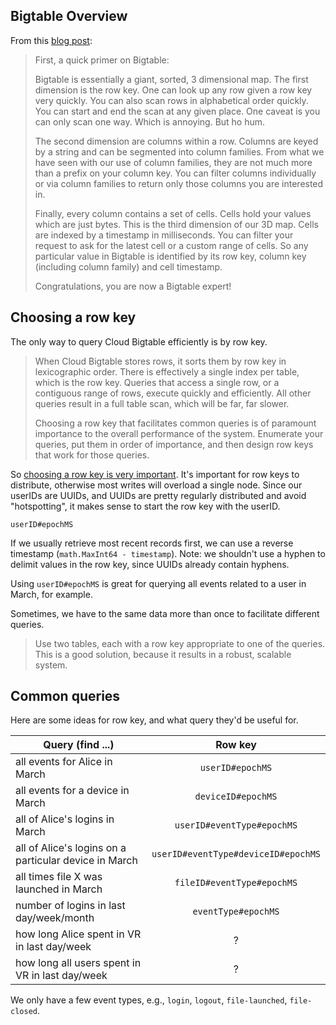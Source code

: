 ## Bigtable Overview
From this [blog post](https://syslog.ravelin.com/the-joy-and-pain-of-using-google-bigtable-4210604c75be):
> First, a quick primer on Bigtable:
>
> Bigtable is essentially a giant, sorted, 3 dimensional map. 
> The first dimension is the row key.
> One can look up any row given a row key very quickly.
> You can also scan rows in alphabetical order quickly.
> You can start and end the scan at any given place.
> One caveat is you can only scan one way. Which is annoying. But ho hum.
>
> The second dimension are columns within a row. 
> Columns are keyed by a string and can be segmented into column families.
> From what we have seen with our use of column families, they are not much more than a prefix on your column key.
> You can filter columns individually or via column families to return only those columns you are interested in.
>
> Finally, every column contains a set of cells.
> Cells hold your values which are just bytes.
> This is the third dimension of our 3D map.
> Cells are indexed by a timestamp in milliseconds.
> You can filter your request to ask for the latest cell or a custom range of cells.
> So any particular value in Bigtable is identified by its row key, column key (including column family) and cell timestamp.
>
> Congratulations, you are now a Bigtable expert!

## Choosing a row key
The only way to query Cloud Bigtable efficiently is by row key.
> When Cloud Bigtable stores rows, it sorts them by row key in lexicographic order. 
> There is effectively a single index per table, which is the row key. 
> Queries that access a single row, or a contiguous range of rows, execute quickly and efficiently. 
> All other queries result in a full table scan, which will be far, far slower.
>
> Choosing a row key that facilitates common queries is of paramount importance to the overall performance of the system. 
> Enumerate your queries, put them in order of importance, and then design row keys that work for those queries.

So [choosing a row key is very important](https://cloud.google.com/bigtable/docs/schema-design#row-keys).
It's important for row keys to distribute, otherwise most writes will overload a single node.
Since our userIDs are UUIDs, and UUIDs are pretty regularly distributed and avoid "hotspotting", it makes sense
to start the row key with the userID.
```
userID#epochMS
```
If we usually retrieve most recent records first, we can use a reverse timestamp (`math.MaxInt64 - timestamp`).
Note: we shouldn't use a hyphen to delimit values in the row key, since UUIDs already contain hyphens.

Using `userID#epochMS` is great for querying all events related to a user in March, for example.

Sometimes, we have to the same data more than once to facilitate different queries.
> Use two tables, each with a row key appropriate to one of the queries.
> This is a good solution, because it results in a robust, scalable system.

## Common queries
Here are some ideas for row key, and what query they'd be useful for.

| Query (find ...)                                      | Row key                             |
| ----------------------------------------------------- |:-----------------------------------:|
| all events for Alice in March                         | `userID#epochMS`                    |
| all events for a device in March                      | `deviceID#epochMS`                  |
| all of Alice's logins in March                        | `userID#eventType#epochMS`          |
| all of Alice's logins on a particular device in March | `userID#eventType#deviceID#epochMS` |
| all times file X was launched in March                | `fileID#eventType#epochMS`          |
| number of logins in last day/week/month               | `eventType#epochMS`                 |
| how long Alice spent in VR in last day/week           | ? |
| how long all users spent in VR in last day/week       | ? |

We only have a few event types, e.g., `login`, `logout`, `file-launched`, `file-closed`.